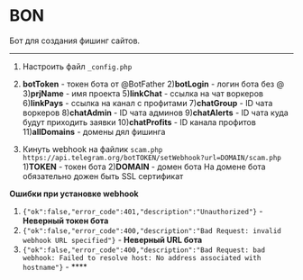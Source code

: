 # BON
Бот для создания фишинг сайтов.

____
1) Настроить файл `_config.php`
  1) **botToken** - токен бота от @BotFather
  2)**botLogin** - логин бота без @
  3)**prjName** - имя проекта 
  5)**linkChat** - ссылка на чат воркеров
  6)**linkPays** - ссылка на канал с профитами
  7)**chatGroup** - ID чата воркеров
  8)**chatAdmin** - ID чата админов
  9)**chatAlerts** - ID чата куда будут приходить заявки
  10)**chatProfits** - ID канала профитов
  11)**allDomains** - домены дял фишинга 
 
2) Кинуть webhook на файлик `scam.php`
 ``` https://api.telegram.org/botTOKEN/setWebhook?url=DOMAIN/scam.php ```
  1)**TOKEN** - токен бота
  2)**DOMAIN** - домен бота
 На домене бота обязательно дожен быть SSL сертификат
 
 **Ошибки при установке webhook**
 1) `{"ok":false,"error_code":401,"description":"Unauthorized"}` - **Неверный токен бота**
 2) `{"ok":false,"error_code":400,"description":"Bad Request: invalid webhook URL specified"}` - **Неверный URL бота**
 3) `{"ok":false,"error_code":400,"description":"Bad Request: bad webhook: Failed to resolve host: No address associated with hostname"}` - ****
 
 
 
 
